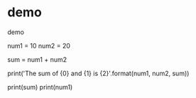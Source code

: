 # demo
demo

num1 = 10
num2 = 20

sum = num1 + num2

print('The sum of {0} and {1} is {2}'.format(num1, num2, sum))

print(sum)
print(num1)
